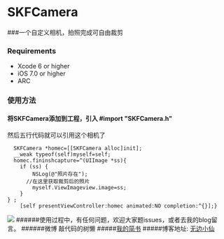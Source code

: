 # SKFCamera
###一个自定义相机，拍照完成可自由裁剪
### Requirements

* Xcode 6 or higher
* iOS 7.0 or higher
* ARC

### 使用方法
#### 将SKFCamera添加到工程，引入 #import "SKFCamera.h"
然后五行代码就可以引用这个相机了

      SKFCamera *homec=[[SKFCamera alloc]init];
      __weak typeof(self)myself=self;
      homec.fininshcapture=^(UIImage *ss){
        if (ss) {
            NSLog(@"照片存在");
          //在这里获取裁剪后的照片
            myself.ViewImageview.image=ss;
        }
    } ;
        [self presentViewController:homec animated:NO completion:^{}];}
        
![](http://i1.piimg.com/4851/0071da17a0c177d6.gif)
######使用过程中，有任何问题，欢迎大家题issues，或者去我的blog留言。
######微博 敲代码的树懒
#####[我的简书](http://www.jianshu.com/users/61b9640c876a/latest_articles)
#####博客地址: [无边小仙](http://www.cnblogs.com/sunkaifeng/)
